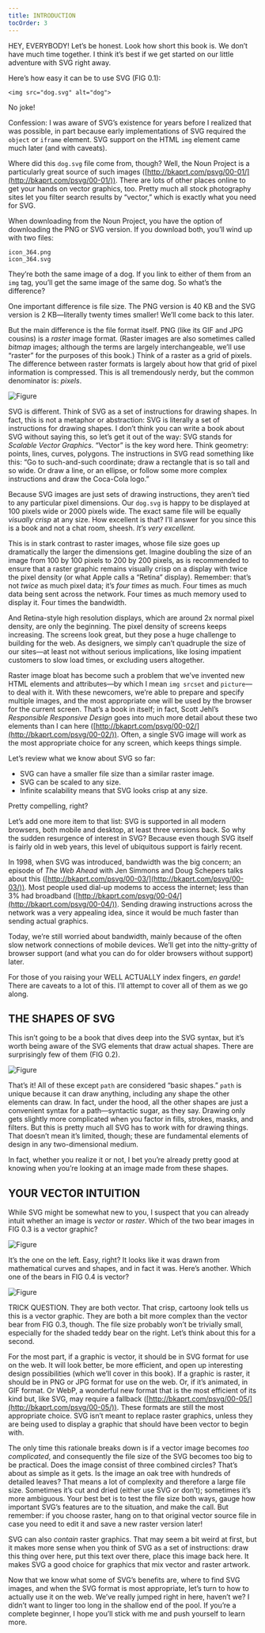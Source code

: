 ```yaml
---
title: INTRODUCTION
tocOrder: 3
---
```


HEY, EVERYBODY! Let’s be honest. Look how short this book is. We don’t have much time together. I think it’s best if we get started on our little adventure with SVG right away.

Here’s how easy it can be to use SVG (FIG 0.1):

```
<img src="dog.svg" alt="dog">
```

No joke!

Confession: I was aware of SVG’s existence for years before I realized that was possible, in part because early implementations of SVG required the `object` or `iframe` element. SVG support on the HTML `img` element came much later (and with caveats).

Where did this `dog.svg` file come from, though? Well, the Noun Project is a particularly great source of such images ([http://bkaprt.com/psvg/00-01/](http://bkaprt.com/psvg/00-01/)). There are lots of other places online to get your hands on vector graphics, too. Pretty much all stock photography sites let you filter search results by “vector,” which is exactly what you need for SVG.

When downloading from the Noun Project, you have the option of downloading the PNG or SVG version. If you download both, you’ll wind up with two files:

```
icon_364.png
icon_364.svg
```

They’re both the same image of a dog. If you link to either of them from an `img` tag, you’ll get the same image of the same dog. So what’s the difference?

One important difference is file size. The PNG version is 40 KB and the SVG version is 2 KB—literally twenty times smaller! We’ll come back to this later.

But the main difference is the file format itself. PNG (like its GIF and JPG cousins) is a _raster_ image format. (Raster images are also sometimes called _bitmap_ images; although the terms are largely interchangeable, we’ll use “raster” for the purposes of this book.) Think of a raster as a grid of pixels. The difference between raster formats is largely about how that grid of pixel information is compressed. This is all tremendously nerdy, but the common denominator is: _pixels_.

![Figure](image/fig-0.1-noshadow.png "FIG 0.1: SVG being used in an img tag in HTML.")

SVG is different. Think of SVG as a set of instructions for drawing shapes. In fact, this is not a metaphor or abstraction: SVG is literally a set of instructions for drawing shapes. I don’t think you can write a book about SVG without saying this, so let’s get it out of the way: SVG stands for _Scalable Vector Graphics_. “Vector” is the key word here. Think geometry: points, lines, curves, polygons. The instructions in SVG read something like this: “Go to such-and-such coordinate; draw a rectangle that is so tall and so wide. Or draw a line, or an ellipse, or follow some more complex instructions and draw the Coca-Cola logo.”

Because SVG images are just sets of drawing instructions, they aren’t tied to any particular pixel dimensions. Our `dog.svg` is happy to be displayed at 100 pixels wide or 2000 pixels wide. The exact same file will be equally _visually crisp_ at any size. How excellent is that? I’ll answer for you since this is a book and not a chat room, sheesh. _It’s very_ _excellent._

This is in stark contrast to raster images, whose file size goes up dramatically the larger the dimensions get. Imagine doubling the size of an image from 100 by 100 pixels to 200 by 200 pixels, as is recommended to ensure that a raster graphic remains visually crisp on a display with twice the pixel density (or what Apple calls a “Retina” display). Remember: that’s not _twice_ as much pixel data; it’s _four times_ as much. Four times as much data being sent across the network. Four times as much memory used to display it. Four times the bandwidth.

And Retina-style high resolution displays, which are around 2x normal pixel density, are only the beginning. The pixel density of screens keeps increasing. The screens look great, but they pose a huge challenge to building for the web. As designers, we simply can’t quadruple the size of our sites—at least not without serious implications, like losing impatient customers to slow load times, or excluding users altogether.

Raster image bloat has become such a problem that we’ve invented new HTML elements and attributes—by which I mean `img srcset` and `picture`—to deal with it. With these newcomers, we’re able to prepare and specify multiple images, and the most appropriate one will be used by the browser for the current screen. That’s a book in itself; in fact, Scott Jehl’s _Responsible Responsive Design_ goes into much more detail about these two elements than I can here ([http://bkaprt.com/psvg/00-02/](http://bkaprt.com/psvg/00-02/)). Often, a single SVG image will work as the most appropriate choice for any screen, which keeps things simple.

Let’s review what we know about SVG so far:

- SVG can have a smaller file size than a similar raster image.
- SVG can be scaled to any size.
- Infinite scalability means that SVG looks crisp at any size.

Pretty compelling, right?

Let’s add one more item to that list: SVG is supported in all modern browsers, both mobile and desktop, at least three versions back. So why the sudden resurgence of interest in SVG? Because even though SVG itself is fairly old in web years, this level of ubiquitous support is fairly recent.

In 1998, when SVG was introduced, bandwidth was the big concern; an episode of _The Web Ahead_ with Jen Simmons and Doug Schepers talks about this ([http://bkaprt.com/psvg/00-03/](http://bkaprt.com/psvg/00-03/)). Most people used dial-up modems to access the internet; less than 3% had broadband ([http://bkaprt.com/psvg/00-04/](http://bkaprt.com/psvg/00-04/)). Sending drawing instructions across the network was a very appealing idea, since it would be much faster than sending actual graphics.

Today, we’re still worried about bandwidth, mainly because of the often slow network connections of mobile devices. We’ll get into the nitty-gritty of browser support (and what you can do for older browsers without support) later.

For those of you raising your WELL ACTUALLY index fingers, _en garde_! There are caveats to a lot of this. I’ll attempt to cover all of them as we go along.

## THE SHAPES OF SVG

This isn’t going to be a book that dives deep into the SVG syntax, but it’s worth being aware of the SVG elements that draw actual shapes. There are surprisingly few of them (FIG 0.2).

![Figure](image/no_text.001.png "FIG 0.2: Example shapes you can draw with SVG elements.")

That’s it! All of these except `path` are considered “basic shapes.” `path` is unique because it can draw anything, including any shape the other elements can draw. In fact, under the hood, all the other shapes are just a convenient syntax for a path—syntactic sugar, as they say. Drawing only gets slightly more complicated when you factor in fills, strokes, masks, and filters. But this is pretty much all SVG has to work with for drawing things. That doesn’t mean it’s limited, though; these are fundamental elements of design in any two-dimensional medium.

In fact, whether you realize it or not, I bet you’re already pretty good at knowing when you’re looking at an image made from these shapes.

## YOUR VECTOR INTUITION

While SVG might be somewhat new to you, I suspect that you can already intuit whether an image is _vector_ or _raster_. Which of the two bear images in FIG 0.3 is a vector graphic?

![Figure](image/1.png "FIG 0.3: Fairly obvious example of vector vs. raster.")

It’s the one on the left. Easy, right? It looks like it was drawn from mathematical curves and shapes, and in fact it was. Here’s another. Which one of the bears in FIG 0.4 is vector?

![Figure](image/2.png "FIG 0.4: Slightly less obvious example of vector vs. raster.")

TRICK QUESTION. They are both vector. That crisp, cartoony look tells us this is a vector graphic. They are both a bit more complex than the vector bear from FIG 0.3, though. The file size probably won’t be trivially small, especially for the shaded teddy bear on the right. Let’s think about this for a second.

For the most part, if a graphic is vector, it should be in SVG format for use on the web. It will look better, be more efficient, and open up interesting design possibilities (which we’ll cover in this book). If a graphic is raster, it should be in PNG or JPG format for use on the web. Or, if it’s animated, in GIF format. Or WebP, a wonderful new format that is the most efficient of its kind but, like SVG, may require a fallback ([http://bkaprt.com/psvg/00-05/](http://bkaprt.com/psvg/00-05/)). These formats are still the most appropriate choice. SVG isn’t meant to replace raster graphics, unless they are being used to display a graphic that should have been vector to begin with.

The only time this rationale breaks down is if a vector image becomes _too complicated_, and consequently the file size of the SVG becomes too big to be practical. Does the image consist of three combined circles? That’s about as simple as it gets. Is the image an oak tree with hundreds of detailed leaves? That means a lot of complexity and therefore a large file size. Sometimes it’s cut and dried (either use SVG or don’t); sometimes it’s more ambiguous. Your best bet is to test the file size both ways, gauge how important SVG’s features are to the situation, and make the call. But remember: if you choose raster, hang on to that original vector source file in case you need to edit it and save a new raster version later!

SVG can also _contain_ raster graphics. That may seem a bit weird at first, but it makes more sense when you think of SVG as a set of instructions: draw this thing over here, put this text over there, place this image back here. It makes SVG a good choice for graphics that mix vector and raster artwork.

Now that we know what some of SVG’s benefits are, where to find SVG images, and when the SVG format is most appropriate, let’s turn to how to actually use it on the web. We’ve really jumped right in here, haven’t we? I didn’t want to linger too long in the shallow end of the pool. If you’re a complete beginner, I hope you’ll stick with me and push yourself to learn more.
